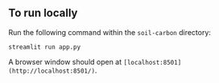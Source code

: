

## To run locally

Run the following command within the `soil-carbon` directory:

```
streamlit run app.py
```

A browser window should open at `[localhost:8501](http://localhost:8501/)`. 


